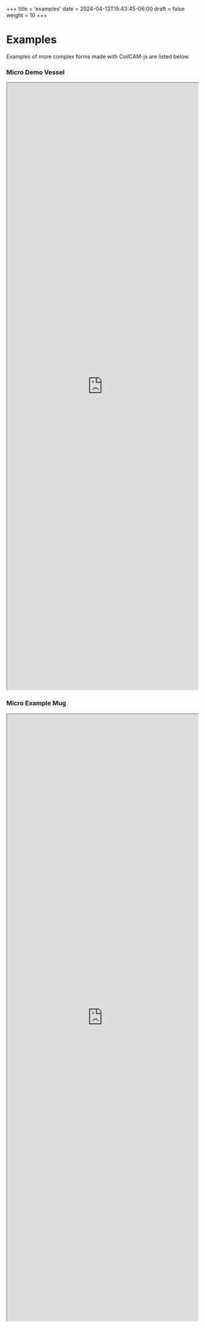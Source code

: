 +++
title = 'examples'
date = 2024-04-13T15:43:45-06:00
draft = false
weight = 10
+++

# Examples

Examples of more complex forms made with CoilCAM-js are listed below.



### Micro Demo Vessel
<iframe src="https://sambourgault.github.io/coilCAM-js/simple-editor-index?folder=tutorial-complex&example=CoilCAM_MicroDemoVessel" width="100%" style="height: 40vh;" style="border: none;" 
allowfullscreen="" webkitallowfullscreen="" mozallowfullscreen=""
title="Micro Demo Vessel"></iframe>

### Micro Example Mug</summary>
<iframe src="https://sambourgault.github.io/coilCAM-js/simple-editor-index?folder=tutorial-complex&example=example_microexamplemug" width="100%" style="height: 40vh;" style="border: none;" 
allowfullscreen="" webkitallowfullscreen="" mozallowfullscreen=""
title="Micro Mug"></iframe>

